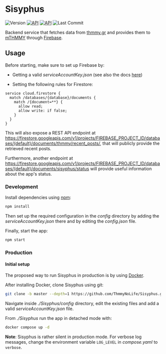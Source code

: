 # Sisyphus
![Version](https://img.shields.io/github/package-json/v/ThmmyNoLife/Sisyphus/master.svg?color=red)
[![API](https://img.shields.io/badge/API-Recent_posts-orange.svg?style==flat)](https://firestore.googleapis.com/v1/projects/mthmmy-release-3aef0/databases/(default)/documents/thmmy/recent_posts/)
[![API](https://img.shields.io/badge/API-Status-blue.svg?style==flat)](https://firestore.googleapis.com/v1/projects/mthmmy-release-3aef0/databases/(default)/documents/sisyphus/status/)
![Last Commit](https://img.shields.io/github/last-commit/ThmmyNoLife/Sisyphus/develop.svg)

Backend service that fetches data from [thmmy.gr](https://www.thmmy.gr/) and provides them to [mTHMMY](https://github.com/ThmmyNoLife/mTHMMY) through [Firebase](https://firebase.google.com/).

## Usage

Before starting, make sure to set up Firebase by:
* Getting a valid *serviceAccountKey.json* (see also the docs [here](https://firebase.google.com/docs/admin/setup))

* Setting the following rules for Firestore:

```
service cloud.firestore {
  match /databases/{database}/documents {
    match /{document=**} {
      allow read;
      allow write: if false;
    }
  }
}
```

This will also expose a REST API endpoint at https://firestore.googleapis.com/v1/projects/FIREBASE_PROJECT_ID/databases/(default)/documents/thmmy/recent_posts/,
that will publicly provide the retrieved recent posts.

Furthermore, another endpoint at https://firestore.googleapis.com/v1/projects/FIREBASE_PROJECT_ID/databases/(default)/documents/sisyphus/status will provide useful information about the app's status.

### Development

Install dependencies using [npm](https://www.npmjs.com/):

```bash
npm install
```

Then set up the required configuration in the *config* directory by adding the *serviceAccountKey.json* there and by editing the *config.json* file.

Finally, start the app:

```bash
npm start
```

### Production

#### Initial setup

The proposed way to run Sisyphus in production is by using [Docker](https://www.docker.com/).

After installing Docker, clone Sisyphus using git:
```bash
git clone -b master --depth=1 https://github.com/ThmmyNoLife/Sisyphus.git Sisyphus
```

Navigate inside *./Sisyphus/config* directory, edit the existing files and add a valid *serviceAccountKey.json* file.

From *./Sisyphus* run the app in detached mode with:
```bash
docker compose up -d
```

**Note**: Sisyphus is rather silent in production mode. For verbose log messages, change the environment variable `LOG_LEVEL` in *compose.yaml* to `verbose`.
